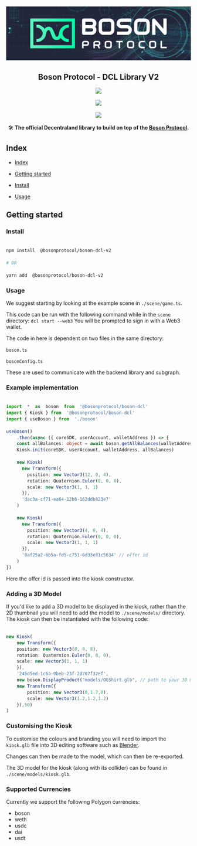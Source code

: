 [![banner](docs/assets/banner.png)](https://bosonprotocol.io)

  

<h2  align="center">Boson Protocol - DCL Library V2</h2>

  

<div  align="center">

  

<a  href="">![](https://img.shields.io/badge/license-Apache--2.0-brightgreen?style=flat-square)</a>

<a  href="https://discord.com/invite/QSdtKRaap6">![](https://img.shields.io/badge/Chat%20on-Discord-%235766f2?style=flat-square)</a>

<a  href="https://twitter.com/BosonProtocol">![](https://img.shields.io/twitter/follow/BosonProtocol?style=social)</a>

  

</div>

  

<div  align="center">

  

🛠️ **The official Decentraland library to build on top of the [Boson Protocol](https://bosonprotocol.io).**

  

</div>

  

## Index

  

- [Index](#index)

- [Getting started](#getting-started)

- [Install](#install)

- [Usage](#usage)

  

## Getting started

### Install

```bash

npm install  @bosonprotocol/boson-dcl-v2

# OR

yarn add  @bosonprotocol/boson-dcl-v2

```

  

### Usage

We suggest starting by looking at the example scene in `./scene/game.ts`.

This code can be run with the following command while in the `scene` directory:
`dcl start --web3`
You will be prompted to sign in with a Web3 wallet. 

The code in here is dependent on two files in the same directory:

`boson.ts`

`bosonConfig.ts`

These are used to communicate with the backend library and subgraph.

### Example implementation

```ts

import  *  as  boson  from  '@bosonprotocol/boson-dcl'
import { Kiosk } from  '@bosonprotocol/boson-dcl'
import { useBoson } from  './boson'

useBoson()
	.then(async ({ coreSDK, userAccount, walletAddress }) => {
	const allBalances: object = await boson.getAllBalances(walletAddress)
    Kiosk.init(coreSDK, userAccount, walletAddress, allBalances)

    new Kiosk(
      new Transform({
        position: new Vector3(12, 0, 4),
        rotation: Quaternion.Euler(0, 0, 0),
        scale: new Vector3(1, 1, 1)
      }),
      'dac3a-cf71-ea64-12b6-162ddb823e7'
    )

    new Kiosk(
      new Transform({
        position: new Vector3(4, 0, 4),
        rotation: Quaternion.Euler(0, 0, 0),
        scale: new Vector3(1, 1, 1)
      }),
      '0af25a2-6b5a-fd5-c751-6d33e81c5634' // offer id
    )
})
```

Here the offer id is passed into the kiosk constructor.

### Adding a 3D Model
If you'd like to add a 3D model to be displayed in the kiosk, rather than the 2D thumbnail you will need to add the model to `./scene/models/` directory.  The kiosk can then be instantiated with the following code:

```ts

new Kiosk(
    new Transform({
    position: new Vector3(8, 0, 8),
    rotation: Quaternion.Euler(0, 0, 0),
    scale: new Vector3(1, 1, 1)
    }),
    '245d5ed-1c6a-0beb-23f-2d787f32ef',
    new boson.DisplayProduct("models/OGShirt.glb", // path to your 3D model
	new Transform({
		position: new Vector3(0,1.7,0),
		scale: new Vector3(1.2,1.2,1.2)
    }),50)
)

```

### Customising the Kiosk

To customise the colours and branding you will need to import the `kiosk.glb` file into 3D editing software such as [Blender](https://www.blender.org/).

Changes can then be made to the model, which can then be re-exported.

The 3D model for the kiosk (along with its collider) can be found in `./scene/models/kiosk.glb`.

### Supported Currencies

Currently we support the following Polygon currencies:

* boson
* weth
* usdc
* dai
* usdt
           
